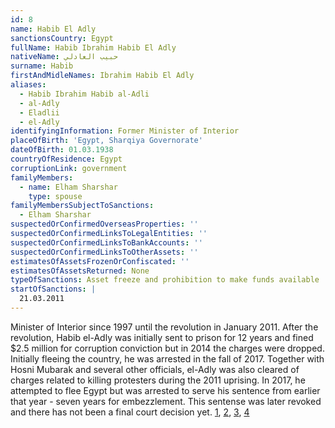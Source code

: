 ```yaml
---
id: 8
name: Habib El Adly
sanctionsCountry: Egypt
fullName: Habib Ibrahim Habib El Adly
nativeName: حبيب العادلي
surname: Habib
firstAndMidleNames: Ibrahim Habib El Adly
aliases:
  - Habib Ibrahim Habib al-Adli
  - al-Adly
  - Eladlii
  - el-Adly
identifyingInformation: Former Minister of Interior
placeOfBirth: 'Egypt, Sharqiya Governorate'
dateOfBirth: 01.03.1938
countryOfResidence: Egypt
corruptionLink: government
familyMembers:
  - name: Elham Sharshar
    type: spouse
familyMembersSubjectToSanctions:
  - Elham Sharshar
suspectedOrConfirmedOverseasProperties: ''
suspectedOrConfirmedLinksToLegalEntities: ''
suspectedOrConfirmedLinksToBankAccounts: ''
suspectedOrConfirmedLinksToOtherAssets: ''
estimatesOfAssetsFrozenOrConfiscated: ''
estimatesOfAssetsReturned: None
typeOfSanctions: Asset freeze and prohibition to make funds available
startOfSanctions: |
  21.03.2011
---
```

Minister of Interior since 1997 until the revolution in January 2011. After the 
revolution, Habib el-Adly was initially sent to prison for 12 years and fined 
$2.5 million for corruption conviction but in 2014 the charges were dropped. 
Initially fleeing the country, he was arrested in the fall of 2017. Together 
with Hosni Mubarak and several other officials, el-Adly was also cleared of 
charges related to killing protesters during the 2011 uprising. In 2017, he 
attempted to flee Egypt but was arrested to serve his sentence from earlier that 
year - seven years for embezzlement. This sentense was later revoked and there 
has not been a final court decision yet. 
[1](https://newsok.com/article/feed/698788/egypt-court-acquits-mubarak-era-interior-minister), 
[2](https://madamasr.com/en/2015/03/25/news/u/mubarak-era-interior-minister-habib-al-adly-released-from-tora-prison/), 
[3](https://www.alaraby.co.uk/english/news/2017/12/5/habib-al-adly-egypts-executioner-arrested-after-eight-month-disappearance), 
[4](http://www.egypttoday.com/Article/1/62677/Court-sets-February-to-retry-Adly-over-embezzling-public-funds)
